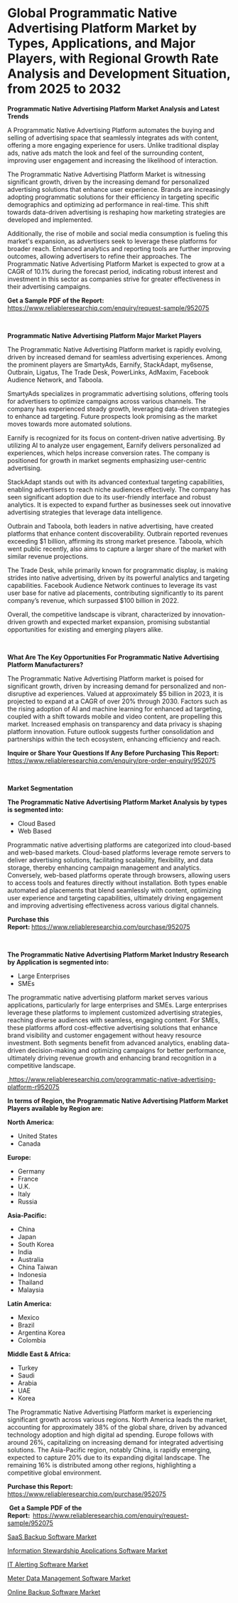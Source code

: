<p><h1>Global Programmatic Native Advertising Platform Market by Types, Applications, and Major Players, with Regional Growth Rate Analysis and Development Situation, from 2025 to 2032</h1></p><p><strong>Programmatic Native Advertising Platform Market Analysis and Latest Trends</strong></p>
<p><p>A Programmatic Native Advertising Platform automates the buying and selling of advertising space that seamlessly integrates ads with content, offering a more engaging experience for users. Unlike traditional display ads, native ads match the look and feel of the surrounding content, improving user engagement and increasing the likelihood of interaction.</p><p>The Programmatic Native Advertising Platform Market is witnessing significant growth, driven by the increasing demand for personalized advertising solutions that enhance user experience. Brands are increasingly adopting programmatic solutions for their efficiency in targeting specific demographics and optimizing ad performance in real-time. This shift towards data-driven advertising is reshaping how marketing strategies are developed and implemented.</p><p>Additionally, the rise of mobile and social media consumption is fueling this market's expansion, as advertisers seek to leverage these platforms for broader reach. Enhanced analytics and reporting tools are further improving outcomes, allowing advertisers to refine their approaches. The Programmatic Native Advertising Platform Market is expected to grow at a CAGR of 10.1% during the forecast period, indicating robust interest and investment in this sector as companies strive for greater effectiveness in their advertising campaigns.</p></p>
<p><strong>Get a Sample PDF of the Report:&nbsp;</strong> <a href="https://www.reliableresearchiq.com/enquiry/request-sample/952075?utm_campaign=1140&utm_medium=2&utm_source=Github&utm_content=ia&utm_term=06032025&utm_id=programmatic-native-advertising-platform">https://www.reliableresearchiq.com/enquiry/request-sample/952075</a></p>
<p>&nbsp;</p>
<p><strong>Programmatic Native Advertising Platform Major Market Players</strong></p>
<p><p>The Programmatic Native Advertising Platform market is rapidly evolving, driven by increased demand for seamless advertising experiences. Among the prominent players are SmartyAds, Earnify, StackAdapt, my6sense, Outbrain, Ligatus, The Trade Desk, PowerLinks, AdMaxim, Facebook Audience Network, and Taboola.</p><p>SmartyAds specializes in programmatic advertising solutions, offering tools for advertisers to optimize campaigns across various channels. The company has experienced steady growth, leveraging data-driven strategies to enhance ad targeting. Future prospects look promising as the market moves towards more automated solutions.</p><p>Earnify is recognized for its focus on content-driven native advertising. By utilizing AI to analyze user engagement, Earnify delivers personalized ad experiences, which helps increase conversion rates. The company is positioned for growth in market segments emphasizing user-centric advertising.</p><p>StackAdapt stands out with its advanced contextual targeting capabilities, enabling advertisers to reach niche audiences effectively. The company has seen significant adoption due to its user-friendly interface and robust analytics. It is expected to expand further as businesses seek out innovative advertising strategies that leverage data intelligence.</p><p>Outbrain and Taboola, both leaders in native advertising, have created platforms that enhance content discoverability. Outbrain reported revenues exceeding $1 billion, affirming its strong market presence. Taboola, which went public recently, also aims to capture a larger share of the market with similar revenue projections.</p><p>The Trade Desk, while primarily known for programmatic display, is making strides into native advertising, driven by its powerful analytics and targeting capabilities. Facebook Audience Network continues to leverage its vast user base for native ad placements, contributing significantly to its parent company’s revenue, which surpassed $100 billion in 2022.</p><p>Overall, the competitive landscape is vibrant, characterized by innovation-driven growth and expected market expansion, promising substantial opportunities for existing and emerging players alike.</p></p>
<p>&nbsp;</p>
<p><strong>What Are The Key Opportunities For Programmatic Native Advertising Platform Manufacturers?</strong></p>
<p><p>The Programmatic Native Advertising Platform market is poised for significant growth, driven by increasing demand for personalized and non-disruptive ad experiences. Valued at approximately $5 billion in 2023, it is projected to expand at a CAGR of over 20% through 2030. Factors such as the rising adoption of AI and machine learning for enhanced ad targeting, coupled with a shift towards mobile and video content, are propelling this market. Increased emphasis on transparency and data privacy is shaping platform innovation. Future outlook suggests further consolidation and partnerships within the tech ecosystem, enhancing efficiency and reach.</p></p>
<p><strong>Inquire or Share Your Questions If Any Before Purchasing This Report:</strong> <a href="https://www.reliableresearchiq.com/enquiry/pre-order-enquiry/952075?utm_campaign=1140&utm_medium=2&utm_source=Github&utm_content=ia&utm_term=06032025&utm_id=programmatic-native-advertising-platform">https://www.reliableresearchiq.com/enquiry/pre-order-enquiry/952075</a></p>
<p>&nbsp;</p>
<p><strong>Market Segmentation</strong></p>
<p><strong>The Programmatic Native Advertising Platform Market Analysis by types is segmented into:</strong></p>
<p><ul><li>Cloud Based</li><li>Web Based</li></ul></p>
<p><p>Programmatic native advertising platforms are categorized into cloud-based and web-based markets. Cloud-based platforms leverage remote servers to deliver advertising solutions, facilitating scalability, flexibility, and data storage, thereby enhancing campaign management and analytics. Conversely, web-based platforms operate through browsers, allowing users to access tools and features directly without installation. Both types enable automated ad placements that blend seamlessly with content, optimizing user experience and targeting capabilities, ultimately driving engagement and improving advertising effectiveness across various digital channels.</p></p>
<p><strong>Purchase this Report:&nbsp;</strong><a href="https://www.reliableresearchiq.com/purchase/952075?utm_campaign=1140&utm_medium=2&utm_source=Github&utm_content=ia&utm_term=06032025&utm_id=programmatic-native-advertising-platform">https://www.reliableresearchiq.com/purchase/952075</a></p>
<p>&nbsp;</p>
<p><strong>The Programmatic Native Advertising Platform Market Industry Research by Application is segmented into:</strong></p>
<p><ul><li>Large Enterprises</li><li>SMEs</li></ul></p>
<p><p>The programmatic native advertising platform market serves various applications, particularly for large enterprises and SMEs. Large enterprises leverage these platforms to implement customized advertising strategies, reaching diverse audiences with seamless, engaging content. For SMEs, these platforms afford cost-effective advertising solutions that enhance brand visibility and customer engagement without heavy resource investment. Both segments benefit from advanced analytics, enabling data-driven decision-making and optimizing campaigns for better performance, ultimately driving revenue growth and enhancing brand recognition in a competitive landscape.</p></p>
<p><a href="https://www.reliableresearchiq.com/programmatic-native-advertising-platform-r952075?utm_campaign=1140&utm_medium=2&utm_source=Github&utm_content=ia&utm_term=06032025&utm_id=programmatic-native-advertising-platform">&nbsp;https://www.reliableresearchiq.com/programmatic-native-advertising-platform-r952075</a></p>
<p><strong>In terms of Region, the Programmatic Native Advertising Platform Market Players available by Region are:</strong></p>
<p>
    <p> <strong> North America: </strong>
        <ul>
            <li>United States</li>
            <li>Canada</li>
        </ul>
        </p> 
    <p> <strong> Europe: </strong>
        <ul>
            <li>Germany</li>
            <li>France</li>
            <li>U.K.</li>
            <li>Italy</li>
            <li>Russia</li>
        </ul>
        </p> 
    <p> <strong> Asia-Pacific: </strong>
        <ul>
            <li>China</li>
            <li>Japan</li>
            <li>South Korea</li>
            <li>India</li>
            <li>Australia</li>
            <li>China Taiwan</li>
            <li>Indonesia</li>
            <li>Thailand</li>
            <li>Malaysia</li>
        </ul>
        </p> 
    <p> <strong> Latin America: </strong>
        <ul>
            <li>Mexico</li>
            <li>Brazil</li>
            <li>Argentina Korea</li>
            <li>Colombia</li>
        </ul>
        </p> 
    <p> <strong> Middle East & Africa: </strong>
        <ul>
            <li>Turkey</li>
            <li>Saudi</li>
            <li>Arabia</li>
            <li>UAE</li>
            <li>Korea</li>
        </ul>
    </p>
    </p>
<p><p>The Programmatic Native Advertising Platform market is experiencing significant growth across various regions. North America leads the market, accounting for approximately 38% of the global share, driven by advanced technology adoption and high digital ad spending. Europe follows with around 26%, capitalizing on increasing demand for integrated advertising solutions. The Asia-Pacific region, notably China, is rapidly emerging, expected to capture 20% due to its expanding digital landscape. The remaining 16% is distributed among other regions, highlighting a competitive global environment.</p></p>
<p><strong>Purchase this Report: </strong><a href="https://www.reliableresearchiq.com/purchase/952075?utm_campaign=1140&utm_medium=2&utm_source=Github&utm_content=ia&utm_term=06032025&utm_id=programmatic-native-advertising-platform">https://www.reliableresearchiq.com/purchase/952075</a></p>
<p>&nbsp;<strong>Get a Sample PDF of the Report:&nbsp;&nbsp;</strong><a href="https://www.reliableresearchiq.com/enquiry/request-sample/952075?utm_campaign=1140&utm_medium=2&utm_source=Github&utm_content=ia&utm_term=06032025&utm_id=programmatic-native-advertising-platform">https://www.reliableresearchiq.com/enquiry/request-sample/952075</a></p>
<p><strong></strong></p>
<p><p><a href="https://github.com/toghojbeinta/Market-Research-Report-List-1/blob/main/saas-backup-software-market.md?utm_campaign=1140&utm_medium=2&utm_source=Github&utm_content=ia&utm_term=06032025&utm_id=programmatic-native-advertising-platform">SaaS Backup Software Market</a></p><p><a href="https://github.com/kluviabolofo/Market-Research-Report-List-1/blob/main/information-stewardship-applications-software-market.md?utm_campaign=1140&utm_medium=2&utm_source=Github&utm_content=ia&utm_term=06032025&utm_id=programmatic-native-advertising-platform">Information Stewardship Applications Software Market</a></p><p><a href="https://github.com/spehnluenaru/Market-Research-Report-List-1/blob/main/it-alerting-software-market.md?utm_campaign=1140&utm_medium=2&utm_source=Github&utm_content=ia&utm_term=06032025&utm_id=programmatic-native-advertising-platform">IT Alerting Software Market</a></p><p><a href="https://github.com/alefermeivys/Market-Research-Report-List-1/blob/main/meter-data-management-software-market.md?utm_campaign=1140&utm_medium=2&utm_source=Github&utm_content=ia&utm_term=06032025&utm_id=programmatic-native-advertising-platform">Meter Data Management Software Market</a></p><p><a href="https://github.com/jaspartatin/Market-Research-Report-List-1/blob/main/online-backup-software-market.md?utm_campaign=1140&utm_medium=2&utm_source=Github&utm_content=ia&utm_term=06032025&utm_id=programmatic-native-advertising-platform">Online Backup Software Market</a></p></p>